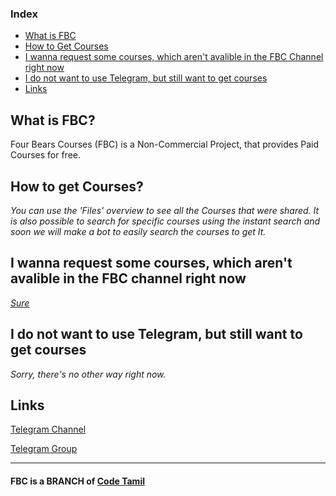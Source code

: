 ### Index
- [What is FBC](https://fourbearscourses.github.io#what-is-fbc)
- [How to Get Courses](https://fourbearscourses.github.io#how-to-get-courses)
- [I wanna request some courses, which aren't avalible in the FBC Channel right now](https://fourbearscourses.github.io#i-wanna-request-some-courses-which-arent-avalible-in-the-fbc-channel-right-now)
- [I do not want to use Telegram, but still want to get courses](https://fourbearscourses.github.io#i-do-not-want-to-use-telegram-but-still-want-to-get-courses)
- [Links](https://fourbearscourses.github.io#links)

## What is FBC?
Four Bears Courses (FBC) is a Non-Commercial Project, that provides Paid Courses for free.

## **How to get Courses?**
_You can use the 'Files' overview to see all the Courses that were shared. It is also possible to search for specific courses using the instant search and soon we will make a bot to easily search the courses to get It._

## **I wanna request some courses, which aren't avalible in the FBC channel right now**

_[Sure](https://github.com/fourbearscourses/fourbearscourses.github.io/blob/main/request_course_formatting.txt)_

## **I do not want to use Telegram, but still want to get courses**

_Sorry, there's no other way right now._

## Links
[Telegram Channel](https://telegram.me/fourbearcourseschnl)

[Telegram Group](https://telegram.me/fourbearcourses)

-----------------------------------------------------------
#### FBC is a BRANCH of [Code Tamil](https://telegram.me/code_tamil)
